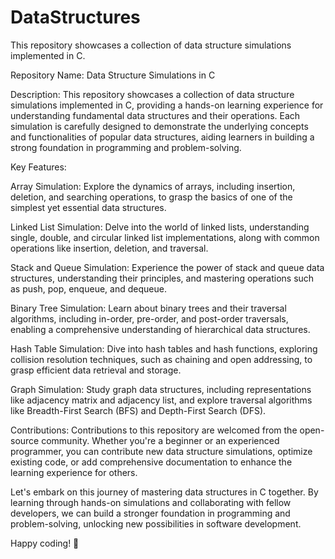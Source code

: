 # DataStructures
This repository showcases a collection of data structure simulations implemented in C.

Repository Name: Data Structure Simulations in C

Description:
This repository showcases a collection of data structure simulations implemented in C, providing a hands-on learning experience for understanding fundamental data structures and their operations. Each simulation is carefully designed to demonstrate the underlying concepts and functionalities of popular data structures, aiding learners in building a strong foundation in programming and problem-solving.

Key Features:

Array Simulation: Explore the dynamics of arrays, including insertion, deletion, and searching operations, to grasp the basics of one of the simplest yet essential data structures.

Linked List Simulation: Delve into the world of linked lists, understanding single, double, and circular linked list implementations, along with common operations like insertion, deletion, and traversal.

Stack and Queue Simulation: Experience the power of stack and queue data structures, understanding their principles, and mastering operations such as push, pop, enqueue, and dequeue.

Binary Tree Simulation: Learn about binary trees and their traversal algorithms, including in-order, pre-order, and post-order traversals, enabling a comprehensive understanding of hierarchical data structures.

Hash Table Simulation: Dive into hash tables and hash functions, exploring collision resolution techniques, such as chaining and open addressing, to grasp efficient data retrieval and storage.

Graph Simulation: Study graph data structures, including representations like adjacency matrix and adjacency list, and explore traversal algorithms like Breadth-First Search (BFS) and Depth-First Search (DFS).


Contributions:
Contributions to this repository are welcomed from the open-source community. Whether you're a beginner or an experienced programmer, you can contribute new data structure simulations, optimize existing code, or add comprehensive documentation to enhance the learning experience for others.

Let's embark on this journey of mastering data structures in C together. By learning through hands-on simulations and collaborating with fellow developers, we can build a stronger foundation in programming and problem-solving, unlocking new possibilities in software development.

Happy coding! 🚀
